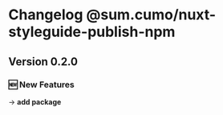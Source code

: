 # Changelog @sum.cumo/nuxt-styleguide-publish-npm

## Version 0.2.0

### 🆕  New Features

→ **add package**


